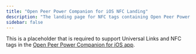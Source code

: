 ```yaml
---
title: "Open Peer Power Companion for iOS NFC Landing"
description: "The landing page for NFC tags containing Open Peer Power Companion URLs"
sidebar: false
---
```


This is a placeholder that is required to support Universal Links and NFC tags in the [Open Peer Power Companion for iOS app](/docs/ecosystem/ios).
